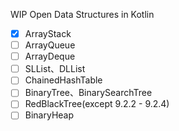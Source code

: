 WIP
Open Data Structures in Kotlin

- [x] ArrayStack
- [ ] ArrayQueue
- [ ] ArrayDeque
- [ ] SLList、DLList
- [ ] ChainedHashTable
- [ ] BinaryTree、BinarySearchTree
- [ ] RedBlackTree(except 9.2.2 - 9.2.4) 
- [ ] BinaryHeap

